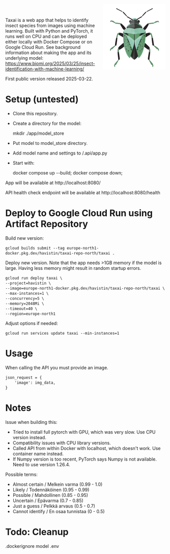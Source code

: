 
<img align="right" src="./app/static/logo_medium.png" alt="alt text" style="margin-left: 1em; margin-top: -2em;"/>

Taxai is a web app that helps to identify insect species from images using machine learning. Built with Python and PyTorch, it runs well on CPU and can be deployed either locally with Docker Compose or on Google Cloud Run. See background information about making the app and its underlying model: https://www.biomi.org/2025/03/25/insect-identification-with-machine-learning/

First public version released 2025-03-22.


# Setup (untested)

- Clone this repository.
- Create a directory for the model:

    mkdir ./app/model_store

- Put model to model_store directory. 
- Add model name and settings to /.api/app.py
- Start with:

    docker compose up --build; docker compose down;

App will be available at http://localhost:8080/

API health check endpoint will be available at http://localhost:8080/health

# Deploy to Google Cloud Run using Artifact Repository

Build new version:

    gcloud builds submit --tag europe-north1-docker.pkg.dev/havistin/taxai-repo-north/taxai .

Deploy new version. Note that the app needs >1GB memory if the model is large. Having less memory might result in random startup errors.

    gcloud run deploy taxai \
    --project=havistin \
    --image=europe-north1-docker.pkg.dev/havistin/taxai-repo-north/taxai \
    --max-instances=1 \
    --concurrency=5 \
    --memory=2048Mi \
    --timeout=40 \
    --region=europe-north1

Adjust options if needed:

    gcloud run services update taxai --min-instances=1

# Usage

When calling the API you must provide an image.

    json_request = {
        'image': img_data,
    }

# Notes

Issue when building this:
- Tried to install full pytorch with GPU, which was very slow. Use CPU version instead.
-  Compatibility issues with CPU library versions.
- Called API from within Docker with localhost, which doesn't work. Use container name instead.
- If Numpy version is too recent, PyTorch says Numpy is not available. Need to use version 1.26.4.

Possible terms:

- Almost certain / Melkein varma (0.99 - 1.0)
- Likely / Todennäköinen (0.95 - 0.99)
- Possible / Mahdollinen (0.85 - 0.95)
- Uncertain / Epävarma (0.7 - 0.85)
- Just a guess / Pelkkä arvaus (0.5 - 0.7)
- Cannot identify / En osaa tunnistaa (0 - 0.5)

# Todo: Cleanup

.dockerignore
model
.env

